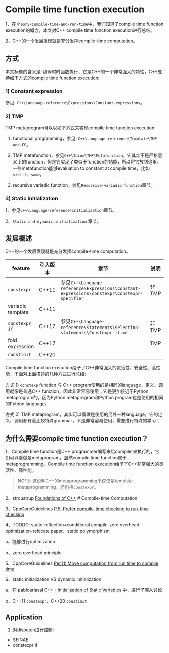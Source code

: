 # Compile time function execution

1、在`Theory\Compile-time-and-run-time`中，我们知道了compile time function execution的概念，本文对C++ compile time function execution进行总结。

2、C++的一个发展发现就是充分发挥compile-time computation。



## 方式

本文标题的含义是: 编译时时函数执行，它是C++的一个非常强大的特性，C++支持如下方式的compile time function execution: 

### 1) Constant expression

参见: `C++\Language-reference\Expressions\Constant-expressions`。

### 2) TMP 

TMP metaprogram可以以如下方式来实现compile time function execution:

1) functional programming，参见: `C++\Language-reference\Template\TMP-and-FP`。

2) TMP metafunction，参见`C++\Idiom\TMP\Metafunction`，它其实不是严格意义上的function，但是它实现了类似于function的功能，所以将它放到这里。一些metafunction能够evaluation to constant at compile time，比如`std::is_same`。

3) recursive variadic function，参见`Recursive-variadic-function`章节。

### 3) Static initialization

1、参见`C++\Language-reference\Initialization`章节。

2、`Static-and-dynamic-initialization` 章节。

## 发展概述

C++的一个发展发现就是充分发挥compile-time computation。

| feature           | 引入版本 | 章节                                                         | 说明  |
| ----------------- | -------- | ------------------------------------------------------------ | ----- |
| `constexpr`       | C++11    | 参见`C++\Language-reference\Expressions\Constant-expressions\constexpr\Constexpr-specifier` | 非TMP |
| variadic template | C++11    |                                                              |       |
| `constexpr if`    | C++17    | 参见`C++\Language-reference\Statements\Selection-statements\Constexpr-if.md` | 非TMP |
| fold expression   | C++17    |                                                              | TMP   |
| `constinit`       | C++20    |                                                              |       |



Compile time function execution给予了C++非常强大的灵活性、安全性、高性能，下面对上面描述的几种方式进行总结: 

方式 1) `constexp` function 与 C++ program使用的是相同的language，定义、调用就像是普通C++ function，因此非常容易使用；它是更加接近于Python metaprogram的，因为Python metaprogram和Python program也是使用的相同的Python language。

方式 2) TMP metaprogram，其实可以看做是使用的另外一种language，它的定义、调用都有着比较特殊grammar，不是非常容易使用，需要进行特殊的学习；





## 为什么需要compile time function execution？

1、Compile time function是C++ programmer编写来给compiler来执行的，它们可以看做是metaprogram，显然compile time function属于metaprogramming。Compile time function execution给予了C++非常强大的灵活性、高性能。

> NOTE: 这说明C++的metaprogramming不仅仅是template metaprogramming，还包括`constexpr`。

2、stroustrup [Foundations of C++](https://www.stroustrup.com/ETAPS-corrected-draft.pdf) # Compile-time Computation

3、CppCoreGuidelines [P.5: Prefer compile-time checking to run-time checking](https://github.com/isocpp/CppCoreGuidelines/blob/master/CppCoreGuidelines.md#p5-prefer-compile-time-checking-to-run-time-checking)

4、TOODO: static-reflection+conditional compile-zero overhead-optimization-relocate paper、static polymorphism

a、能够进行optimization

b、zero overhead principle 

5、CppCoreGuidelines [Per.11: Move computation from run time to compile time](https://github.com/isocpp/CppCoreGuidelines/blob/master/CppCoreGuidelines.md#per11-move-computation-from-run-time-to-compile-time)

6、static initialization VS dynamic initialization

a、在 pabloariasal [C++ - Initialization of Static Variables](https://pabloariasal.github.io/2020/01/02/static-variable-initialization/) 中，进行了深入讨论

b、C++11 `constexpr`、C++20 `constinit`

## Application

1) 对dispatch进行控制:

- SFINAE
- constexpr if

